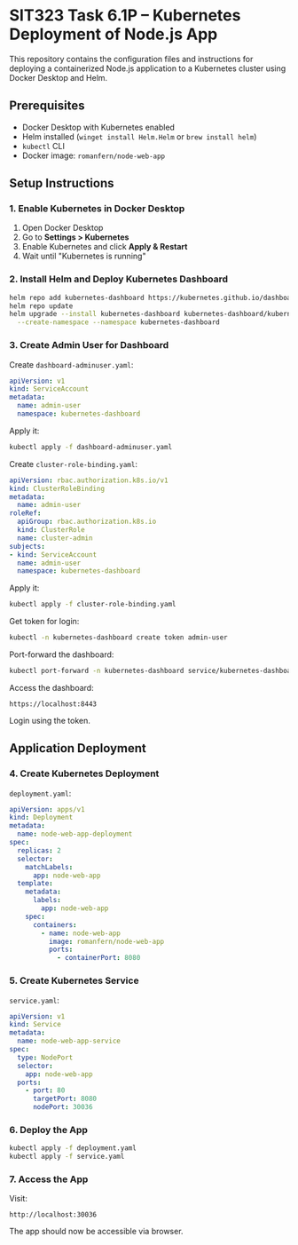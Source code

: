 # SIT323 Task 6.1P – Kubernetes Deployment of Node.js App

This repository contains the configuration files and instructions for deploying a containerized Node.js application to a Kubernetes cluster using Docker Desktop and Helm.

## Prerequisites

- Docker Desktop with Kubernetes enabled
- Helm installed (`winget install Helm.Helm` or `brew install helm`)
- `kubectl` CLI
- Docker image: `romanfern/node-web-app`

## Setup Instructions

### 1. Enable Kubernetes in Docker Desktop

1. Open Docker Desktop
2. Go to **Settings > Kubernetes**
3. Enable Kubernetes and click **Apply & Restart**
4. Wait until "Kubernetes is running"

### 2. Install Helm and Deploy Kubernetes Dashboard

```bash
helm repo add kubernetes-dashboard https://kubernetes.github.io/dashboard/
helm repo update
helm upgrade --install kubernetes-dashboard kubernetes-dashboard/kubernetes-dashboard \
  --create-namespace --namespace kubernetes-dashboard
```

### 3. Create Admin User for Dashboard

Create `dashboard-adminuser.yaml`:

```yaml
apiVersion: v1
kind: ServiceAccount
metadata:
  name: admin-user
  namespace: kubernetes-dashboard
```

Apply it:
```bash
kubectl apply -f dashboard-adminuser.yaml
```

Create `cluster-role-binding.yaml`:

```yaml
apiVersion: rbac.authorization.k8s.io/v1
kind: ClusterRoleBinding
metadata:
  name: admin-user
roleRef:
  apiGroup: rbac.authorization.k8s.io
  kind: ClusterRole
  name: cluster-admin
subjects:
- kind: ServiceAccount
  name: admin-user
  namespace: kubernetes-dashboard
```

Apply it:
```bash
kubectl apply -f cluster-role-binding.yaml
```

Get token for login:
```bash
kubectl -n kubernetes-dashboard create token admin-user
```

Port-forward the dashboard:
```bash
kubectl port-forward -n kubernetes-dashboard service/kubernetes-dashboard-kong-proxy 8443:443
```

Access the dashboard:
```
https://localhost:8443
```

Login using the token.

## Application Deployment

### 4. Create Kubernetes Deployment

`deployment.yaml`:

```yaml
apiVersion: apps/v1
kind: Deployment
metadata:
  name: node-web-app-deployment
spec:
  replicas: 2
  selector:
    matchLabels:
      app: node-web-app
  template:
    metadata:
      labels:
        app: node-web-app
    spec:
      containers:
        - name: node-web-app
          image: romanfern/node-web-app
          ports:
            - containerPort: 8080
```

### 5. Create Kubernetes Service

`service.yaml`:

```yaml
apiVersion: v1
kind: Service
metadata:
  name: node-web-app-service
spec:
  type: NodePort
  selector:
    app: node-web-app
  ports:
    - port: 80
      targetPort: 8080
      nodePort: 30036
```

### 6. Deploy the App

```bash
kubectl apply -f deployment.yaml
kubectl apply -f service.yaml
```

### 7. Access the App

Visit:
```
http://localhost:30036
```

The app should now be accessible via browser.
